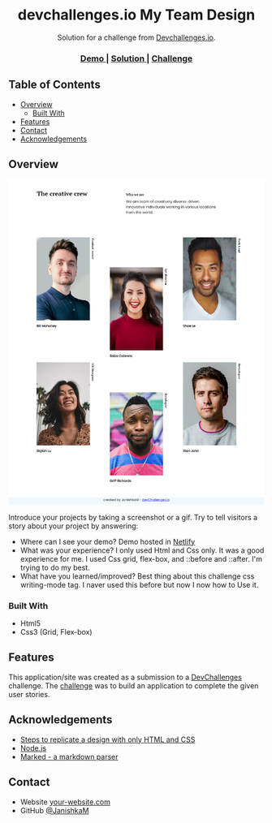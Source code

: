 <!-- Please update value in the {}  -->

<h1 align="center">devchallenges.io My Team Design</h1>

<div align="center">
   Solution for a challenge from  <a href="http://devchallenges.io" target="_blank">Devchallenges.io</a>.
</div>

<div align="center">
  <h3>
    <a href="https://myteam-jm.netlify.app/">
      Demo
    </a>
    <span> | </span>
    <a href="https://https://github.com/JanishkaM/My-Team-devchallenges">
      Solution
    </a>
    <span> | </span>
    <a href="https://devchallenges.io/challenges/hhmesazsqgKXrTkYkt0U">
      Challenge
    </a>
  </h3>
</div>

<!-- TABLE OF CONTENTS -->

## Table of Contents

- [Overview](#overview)
  - [Built With](#built-with)
- [Features](#features)
- [Contact](#contact)
- [Acknowledgements](#acknowledgements)

<!-- OVERVIEW -->

## Overview

![screenshot](https://github.com/JanishkaM/My-Team-devchallenges/blob/main/screencapture-myteam-jm-netlify-app-2023-02-27-20_22_43.png)

Introduce your projects by taking a screenshot or a gif. Try to tell visitors a story about your project by answering:

- Where can I see your demo?
Demo hosted in <a href="https://myteam-jm.netlify.app/">Netlify</a> 
- What was your experience? 
I only used Html and Css only. It was a good experience for me. I used Css grid, flex-box, and ::before and ::after. I'm trying to do my best. 
- What have you learned/improved? 
Best thing about this challenge css writing-mode tag. I naver used this before but now I now how to Use it.  

### Built With

<!-- This section should list any major frameworks that you built your project using. Here are a few examples.-->

- Html5
- Css3 (Grid, Flex-box)

## Features

<!-- List the features of your application or follow the template. Don't share the figma file here :) -->

This application/site was created as a submission to a [DevChallenges](https://devchallenges.io/challenges) challenge. The [challenge](https://devchallenges.io/challenges/hhmesazsqgKXrTkYkt0U) was to build an application to complete the given user stories.


## Acknowledgements

<!-- This section should list any articles or add-ons/plugins that helps you to complete the project. This is optional but it will help you in the future. For exmpale -->

- [Steps to replicate a design with only HTML and CSS](https://devchallenges-blogs.web.app/how-to-replicate-design/)
- [Node.js](https://nodejs.org/)
- [Marked - a markdown parser](https://github.com/chjj/marked)

## Contact

- Website [your-website.com](https://{your-web-site-link})
- GitHub [@JanishkaM](https://https://github.com/JanishkaM)
